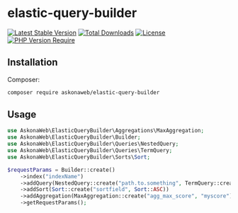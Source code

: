 # elastic-query-builder

[![Latest Stable Version](https://img.shields.io/badge/stable-1.1.0-brightgreen)](https://packagist.org/packages/askonaweb/elastic-query-builder) [![Total Downloads](http://poser.pugx.org/askonaweb/elastic-query-builder/downloads)](https://packagist.org/packages/askonaweb/elastic-query-builder) [![License](http://poser.pugx.org/askonaweb/elastic-query-builder/license)](https://packagist.org/packages/askonaweb/elastic-query-builder) [![PHP Version Require](http://poser.pugx.org/askonaweb/elastic-query-builder/require/php)](https://packagist.org/packages/askonaweb/elastic-query-builder)

## Installation

Composer:
```bash
composer require askonaweb/elastic-query-builder
```

## Usage
```php
use AskonaWeb\ElasticQueryBuilder\Aggregations\MaxAggregation;
use AskonaWeb\ElasticQueryBuilder\Builder;
use AskonaWeb\ElasticQueryBuilder\Queries\NestedQuery;
use AskonaWeb\ElasticQueryBuilder\Queries\TermQuery;
use AskonaWeb\ElasticQueryBuilder\Sorts\Sort;

$requestParams = Builder::create()
    ->index("indexName")
    ->addQuery(NestedQuery::create("path.to.something", TermQuery::create("field", "value")))
    ->addSort(Sort::create("sortfield", Sort::ASC))
    ->addAggregation(MaxAggregation::create("agg_max_score", "myscore"))
    ->getRequestParams();
```
